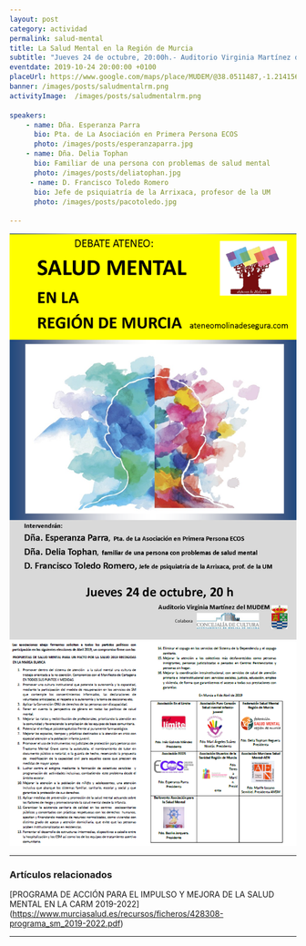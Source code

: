 ```yaml
---
layout: post
category: actividad
permalink: salud-mental
title: La Salud Mental en la Región de Murcia    
subtitle: "Jueves 24 de octubre, 20:00h.- Auditorio Virginia Martínez del MUDEM"
eventdate: 2019-10-24 20:00:00 +0100
placeUrl: https://www.google.com/maps/place/MUDEM/@38.0511487,-1.2141566,15z/data=!4m5!3m4!1s0x0:0xde6031502e1b4fbc!8m2!3d38.0511487!4d-1.2141566
banner: /images/posts/saludmentalrm.png
activityImage:  /images/posts/saludmentalrm.png  
     
speakers:  
    - name: Dña. Esperanza Parra 
      bio: Pta. de La Asociación en Primera Persona ECOS
      photo: /images/posts/esperanzaparra.jpg
    - name: Dña. Delia Tophan  
      bio: Familiar de una persona con problemas de salud mental  
      photo: /images/posts/deliatophan.jpg
     - name: D. Francisco Toledo Romero   
      bio: Jefe de psiquiatría de la Arrixaca, profesor de la UM  
      photo: /images/posts/pacotoledo.jpg

---
```


![cartel](/images/posts/saludmentalrm.png)  
![cartel](/images/posts/smmb1.png)  


***

### Artículos relacionados



[PROGRAMA DE ACCIÓN PARA EL IMPULSO Y MEJORA DE LA SALUD MENTAL EN LA CARM 2019-2022]  
(https://www.murciasalud.es/recursos/ficheros/428308-programa_sm_2019-2022.pdf)

***



